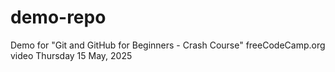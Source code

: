 # demo-repo
Demo for "Git and GitHub for Beginners - Crash Course" freeCodeCamp.org video
Thursday 15 May, 2025
